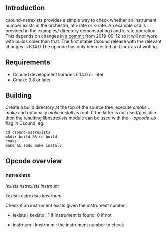 ## Introduction
csound-nstrexists provides a simple way to check whether an instrument number exists in the orchestra, at i-rate or k-rate. An example csd is provided in the examples/ directory demonstrating i and k-rate operation.
This depends on changes in [a commit](https://github.com/csound/csound/commit/cca2bd90bffc5c36499c74734e37ec256dc60924) from  2019-09-12 so it will not work with builds older than that. The first stable Csound release with the relevant changes is 6.14.0
The opcode has only been tested on Linux as of writing.


## Requirements
 - Csound development libraries 6.14.0 or later
 - Cmake 3.8 or later


## Building
Create a build directory at the top of the source tree, execute *cmake ..*, *make* and optionally *make install* as root. If the latter is not used/possible then the resulting libnstrexists module can be used with the *--opcode-lib* flag in Csound. eg:
	
	cd csound-nstrexists
	mkdir build && cd build
	cmake ..
	make && sudo make install


## Opcode overview
### nstrexists
*iexists nstrexists instrnum*

*kexists nstrexists knstrnum*

Check if an instrument exists given the instrument number.
 - iexists | kexists : 1 if instrument is found, 0 if not
 
 - instrnum | knstrnum : the instrument number to check

